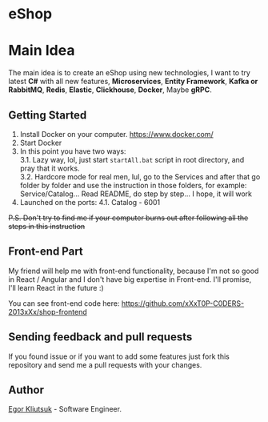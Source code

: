 # eShop

# Main Idea

The main idea is to create an eShop using new technologies, I want to try latest **C#** with all new features, **Microservices**, **Entity Framework**, **Kafka or RabbitMQ**, **Redis**, **Elastic**, **Clickhouse**, **Docker**, Maybe **gRPC**.


## Getting Started

1. Install Docker on your computer. https://www.docker.com/
2. Start Docker
3. In this point you have two ways: <br>
  3.1. Lazy way, lol, just start `startAll.bat` script in root directory, and pray that it works. <br>
  3.2. Hardcore mode for real men, lul, go to the Services and after that go folder by folder and use the instruction in those folders, for example: Service/Catalog... Read README, do step by step... I hope, it will work
4. Launched on the ports:
  4.1. Catalog - 6001


~~P.S. Don't try to find me if your computer burns out after following all the steps in this instruction~~

## Front-end Part

My friend will help me with front-end functionality, because I'm not so good in React / Angular and I don't have big expertise in Front-end. I'll promise, I'll learn React in the future :)

You can see front-end code here: https://github.com/xXxT0P-C0DERS-2013xXx/shop-frontend

## Sending feedback and pull requests

If you found issue or if you want to add some features just fork this repository and send me a pull requests with your changes.


## Author

[Egor Kliutsuk](https://www.linkedin.com/in/egor-kliutsuk/) - Software Engineer.